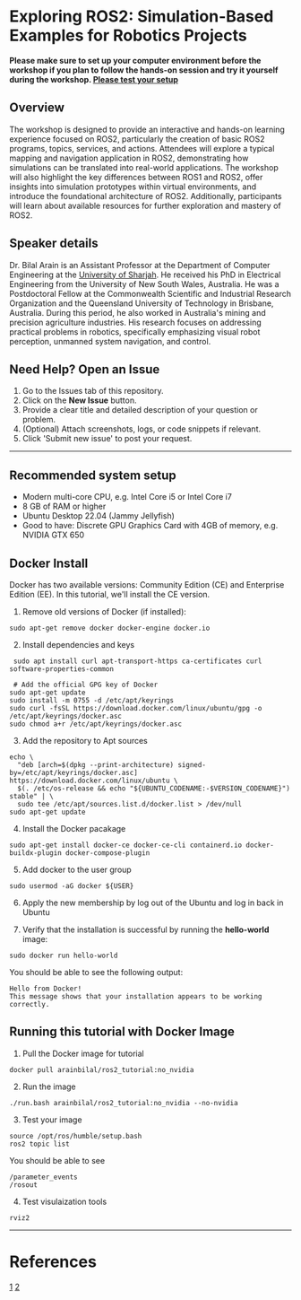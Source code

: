 # Exploring ROS2: Simulation-Based Examples for Robotics Projects

**Please make sure to set up your computer environment before the workshop if you plan to follow the hands-on session and try it yourself during the workshop. [Please test your setup](#running-this-tutorial-with-Docker-image)**


## Overview
The workshop is designed to provide an interactive and hands-on learning experience focused on ROS2, particularly the creation of basic ROS2 programs, topics, services, and actions. Attendees will explore a typical mapping and navigation application in ROS2, demonstrating how simulations can be translated into real-world applications. The workshop will also highlight the key differences between ROS1 and ROS2, offer insights into simulation prototypes within virtual environments, and introduce the foundational architecture of ROS2. Additionally, participants will learn about available resources for further exploration and mastery of ROS2.

## Speaker details
Dr. Bilal Arain is an Assistant Professor at the Department of Computer Engineering at the [University of Sharjah](https://www.sharjah.ac.ae/Academics/Faculty-And-Staff/Bilal-Ahmed-Arain). He received his PhD in Electrical Engineering from the University of New South Wales, Australia. He was a Postdoctoral Fellow at the Commonwealth Scientific and Industrial Research Organization and the Queensland University of Technology in Brisbane, Australia. During this period, he also worked in Australia's mining and precision agriculture industries. His research focuses on addressing practical problems in robotics, specifically emphasizing visual robot perception, unmanned system navigation, and control.

## Need Help? Open an Issue
1. Go to the Issues tab of this repository.
2. Click on the **New Issue** button.
3. Provide a clear title and detailed description of your question or problem.
4. (Optional) Attach screenshots, logs, or code snippets if relevant.
5. Click 'Submit new issue' to post your request.

------------------------------------------------------------------------------------------------------------------------------

## Recommended system setup

+ Modern multi-core CPU, e.g. Intel Core i5 or Intel Core i7
+ 8 GB of RAM or higher 
+ Ubuntu Desktop 22.04 (Jammy Jellyfish)
+ Good to have: Discrete GPU Graphics Card with 4GB of memory, e.g. NVIDIA GTX 650


## Docker Install
Docker has two available versions: Community Edition (CE) and Enterprise Edition (EE). In this tutorial, we'll install the CE version.

1. Remove old versions of Docker (if installed):

```
sudo apt-get remove docker docker-engine docker.io
```

2. Install dependencies and keys

```
 sudo apt install curl apt-transport-https ca-certificates curl software-properties-common

 # Add the official GPG key of Docker
sudo apt-get update
sudo install -m 0755 -d /etc/apt/keyrings
sudo curl -fsSL https://download.docker.com/linux/ubuntu/gpg -o /etc/apt/keyrings/docker.asc
sudo chmod a+r /etc/apt/keyrings/docker.asc
```

3. Add the repository to Apt sources

```
echo \
  "deb [arch=$(dpkg --print-architecture) signed-by=/etc/apt/keyrings/docker.asc] https://download.docker.com/linux/ubuntu \
  $(. /etc/os-release && echo "${UBUNTU_CODENAME:-$VERSION_CODENAME}") stable" | \
  sudo tee /etc/apt/sources.list.d/docker.list > /dev/null
sudo apt-get update
```

4. Install the Docker pacakage

```
sudo apt-get install docker-ce docker-ce-cli containerd.io docker-buildx-plugin docker-compose-plugin
```

5. Add docker to the user group

```
sudo usermod -aG docker ${USER}
```

6. Apply the new membership by log out of the Ubuntu and log in back in Ubuntu

7. Verify that the installation is successful by running the **hello-world** image:

```
sudo docker run hello-world
```

You should be able to see the following output:

```
Hello from Docker!
This message shows that your installation appears to be working correctly.
```

## Running this tutorial with Docker Image

1. Pull the Docker image for tutorial

```
docker pull arainbilal/ros2_tutorial:no_nvidia
``` 

2. Run the image 

```
./run.bash arainbilal/ros2_tutorial:no_nvidia --no-nvidia
```

3. Test your image 

```
source /opt/ros/humble/setup.bash
ros2 topic list
```

You should be able to see 

```
/parameter_events
/rosout
```

4. Test visulaization tools

```
rviz2
```

------------------------------------------------------------------------------------------------------------------------------
# References
[1](https://github.com/osrf/subt/wiki/Docker-Install)
[2](https://docs.docker.com/engine/install/ubuntu/)